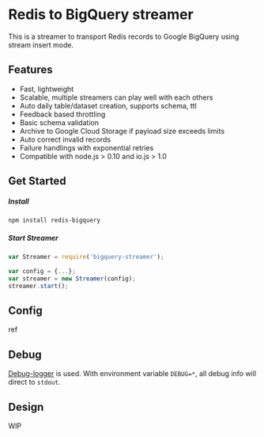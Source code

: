 # Redis to BigQuery streamer

This is a streamer to transport Redis records to Google BigQuery using stream insert mode.

## Features
* Fast, lightweight
* Scalable, multiple streamers can play well with each others
* Auto daily table/dataset creation, supports schema, ttl
* Feedback based throttling
* Basic schema validation
* Archive to Google Cloud Storage if payload size exceeds limits
* Auto correct invalid records
* Failure handlings with exponential retries
* Compatible with node.js > 0.10 and io.js > 1.0



## Get Started

##### Install
```
npm install redis-bigquery
```

##### Start Streamer
```js
var Streamer = require('bigquery-streamer');

var config = {...};
var streamer = new Streamer(config);
streamer.start();
```
## Config

ref

## Debug
[Debug-logger](https://www.npmjs.com/package/debug-logger) is used. With environment variable `DEBUG=*`, all debug info will direct to `stdout`.

## Design
WIP



